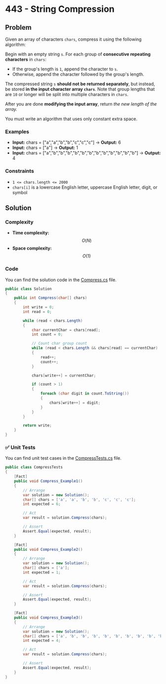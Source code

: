 # 443 - String Compression

## Problem

Given an array of characters ``chars``, compress it using the following algorithm:

Begin with an empty string ``s``. For each group of **consecutive repeating characters** in ``chars``:

- If the group's length is ``1``, append the character to ``s``.
- Otherwise, append the character followed by the group's length.

The compressed string ``s`` **should not be returned separately**, but instead, be stored **in the input character array ``chars``**. Note that group lengths that are ``10`` or longer will be split into multiple characters in ``chars``.

After you are done **modifying the input array**, return *the new length of the array.*

You must write an algorithm that uses only constant extra space.

### Examples

- **Input:** chars = ["a","a","b","b","c","c","c"] → **Output:** 6
- **Input:** chars = ["a"] → **Output:** 1
- **Input:** chars = ["a","b","b","b","b","b","b","b","b","b","b","b","b"] → **Output:** 4

### Constraints

- ``1 <= chars.length <= 2000``
- ``chars[i]`` is a lowercase English letter, uppercase English letter, digit, or symbol

## Solution

### Complexity

- **Time complexity:** $$O(N)$$
- **Space complexity:** $$O(1)$$

### Code

You can find the solution code in the [Compress.cs](./Compress.cs) file.

```csharp
public class Solution
{
    public int Compress(char[] chars)
    {
        int write = 0;
        int read = 0;

        while (read < chars.Length)
        {
            char currentChar = chars[read];
            int count = 0;

            // Count char group count
            while (read < chars.Length && chars[read] == currentChar)
            {
                read++;
                count++;
            }

            chars[write++] = currentChar;

            if (count > 1)
            {
                foreach (char digit in count.ToString())
                {
                    chars[write++] = digit;
                }
            }
        }

        return write;
    }
}
```

### ✅ Unit Tests

You can find unit test cases in the [CompressTests.cs](../../Solutions.Tests/CompressTests.cs) file.

```csharp
public class CompressTests
{
    [Fact]
    public void Compress_Example1()
    {
        // Arrange
        var solution = new Solution();
        char[] chars = ['a', 'a', 'b', 'b', 'c', 'c', 'c'];
        int expected = 6;

        // Act
        var result = solution.Compress(chars);

        // Assert
        Assert.Equal(expected, result);
    }

    [Fact]
    public void Compress_Example2()
    {
        // Arrange
        var solution = new Solution();
        char[] chars = ['a'];
        int expected = 1;

        // Act
        var result = solution.Compress(chars);

        // Assert
        Assert.Equal(expected, result);
    }

    [Fact]
    public void Compress_Example3()
    {
        // Arrange
        var solution = new Solution();
        char[] chars = ['a', 'b', 'b', 'b', 'b', 'b', 'b', 'b', 'b', 'b', 'b', 'b', 'b'];
        int expected = 4;

        // Act
        var result = solution.Compress(chars);

        // Assert
        Assert.Equal(expected, result);
    }
}
```
